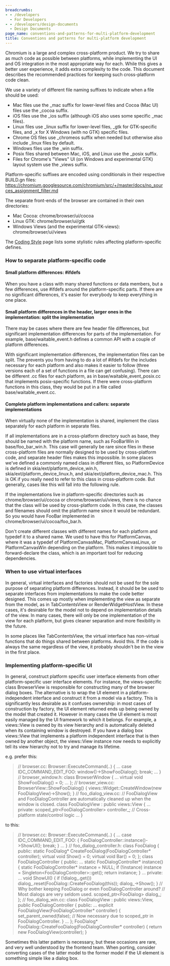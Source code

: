 ```yaml
---
breadcrumbs:
- - /developers
  - For Developers
- - /developers/design-documents
  - Design Documents
page_name: conventions-and-patterns-for-multi-platform-development
title: Conventions and patterns for multi-platform development
---
```


Chromium is a large and complex cross-platform product. We try to share as much
code as possible between platforms, while implementing the UI and OS integration
in the most appropriate way for each. While this gives a better user experience,
it adds extra complexity to the code. This document describes the recommended
practices for keeping such cross-platform code clean.

We use a variety of different file naming suffixes to indicate when a file
should be used:

*   Mac files use the _mac suffix for lower-level files and Cocoa (Mac
            UI) files use the _cocoa suffix.
*   iOS files use the _ios suffix (although iOS also uses some specific
            _mac files).
*   Linux files use _linux suffix for lower-level files, _gtk for
            GTK-specific files, and _x for X Windows (with no GTK) specific
            files.
*   Chrome OS files use _chromeos suffix when needed but otherwise also
            include _linux files by default.
*   Windows files use the _win suffix.
*   Posix files shared between Mac, iOS, and Linux use the _posix
            suffix.
*   Files for Chrome's "Views" UI (on Windows and experimental GTK)
            layout system use the _views suffix.

Platform-specific suffixes are encoded using conditionals in their respective
BUILD.gn files:
https://chromium.googlesource.com/chromium/src/+/master/docs/no_sources_assignment_filter.md

The separate front-ends of the browser are contained in their own directories:

*   Mac Cocoa: chrome/browser/ui/cocoa
*   Linux GTK: chrome/browser/ui/gtk
*   Windows Views (and the experimental GTK-views):
            chrome/browser/ui/views

The [Coding Style](/developers/coding-style) page lists some stylistic rules
affecting platform-specific defines.

### How to separate platform-specific code

#### Small platform differences: #ifdefs

When you have a class with many shared functions or data members, but a few
differences, use #ifdefs around the platform-specific parts. If there are no
significant differences, it's easier for everybody to keep everything in one
place.

#### Small platform differences in the header, larger ones in the implementation: split the implementation

There may be cases where there are few header file differences, but significant
implementation differences for parts of the implementation. For example,
base/waitable_event.h defines a common API with a couple of platform
differences.

With significant implementation differences, the implementation files can be
split. The prevents you from having to do a lot of #ifdefs for the includes
necessary for each platform and also makes it easier to follow (three versions
each of a set of functions in a file can get confusing). There can be different
.cc files for each platform, as in base/waitable_event_posix.cc that implements
posix-specific functions. If there were cross-platform functions in this class,
they would be put in a file called base/waitable_event.cc.

#### Complete platform implementations and callers: separate implementations

When virtually none of the implementation is shared, implement the class
separately for each platform in separate files.

If all implementations are in a cross-platform directory such as base, they
should be named with the platform name, such as FooBarWin in base/foo_bar_win.h.
This case will generally be rare since files in these cross-platform files are
normally designed to be used by cross-platform code, and separate header files
makes this impossible. In some places we've defined a commonly named class in
different files, so PlatformDevice is defined in skia/ext/platform_device_win.h,
skia/ext/platform_device_linux.h, and skia/ext/platform_device_mac.h. This is OK
if you really need to refer to this class in cross-platform code. But generally,
cases like this will fall into the following rule.

If the implementations live in platform-specific directories such as
chrome/browser/ui/cocoa or chrome/browser/ui/views, there is no chance that the
class will be used by cross-platform code. In this case, the classes and
filenames should omit the platform name since it would be redundant. So you
would have FooBar implemented in chrome/browser/ui/cocoa/foo_bar.h.

Don't create different classes with different names for each platform and
typedef it to a shared name. We used to have this for PlatformCanvas, where it
was a typedef of PlatformCanvasMac, PlatformCanvasLinux, or PlatformCanvasWin
depending on the platform. This makes it impossible to forward-declare the
class, which is an important tool for reducing dependencies.

### When to use virtual interfaces

In general, virtual interfaces and factories should not be used for the sole
purpose of separating platform differences. Instead, it should be be used to
separate interfaces from implementations to make the code better designed. This
comes up mostly when implementing the view as separate from the model, as in
TabContentsView or RenderWidgetHostView. In these cases, it's desirable for the
model not to depend on implementation details of the view. In many cases, there
will only be one implementation of the view for each platform, but gives cleaner
separation and more flexibility in the future.

In some places like TabContentsView, the virtual interface has non-virtual
functions that do things shared between platforms. Avoid this. If the code is
always the same regardless of the view, it probably shouldn't be in the view in
the first place.

### Implementing platform-specific UI

In general, construct platform specific user interface elements from other
platform-specific user interface elements. For instance, the views-specific
class BrowserView is responsible for constructing many of the browser dialog
boxes. The alternative is to wrap the UI element in a platform-independent
interface and construct it from a model via a factory. This is significantly
less desirable as it confuses ownership: in most cases of construction by
factory, the UI element returned ends up being owned by the model that created
it. However in many cases the UI element is most easily managed by the UI
framework to which it belongs. For example, a views::View is owned by its view
hierarchy and is automatically deleted when its containing window is destroyed.
If you have a dialog box views::View that implements a platform independent
interface that is then owned by another object, the views::View instance now
needs to explicitly tell its view hierarchy not to try and manage its lifetime.

e.g. prefer this:

> // browser.cc:
> Browser::ExecuteCommand(..) {
> ...
> case IDC_COMMAND_EDIT_FOO:
> window()-&gt;ShowFooDialog();
> break;
> ...
> }
> // browser_window.h:
> class BrowserWindow {
> ...
> virtual void ShowFooDialog() = 0;
> ...
> };
> // browser_view.cc:
> BrowserView::ShowFooDialog() {
> views::Widget::CreateWindow(new FooDialogView)-&gt;Show();
> }
> // foo_dialog_view.cc:
> // FooDialogView and FooDialogController are automatically cleaned up when the
> window is closed.
> class FooDialogView : public views::View {
> ...
> private:
> scoped_ptr&lt;FooDialogController&gt; controller_; // Cross-platform
> state/control logic
> ...
> }

to this:

> // browser.cc:
> Browser::ExecuteCommand(..) {
> ...
> case IDC_COMMAND_EDIT_FOO: {
> FooDialogController::instance()-&gt;ShowUI();
> break;
> }
> ...
> }
> // foo_dialog_controller.h:
> class FooDialog {
> public:
> static FooDialog\* CreateFooDialog(FooDialogController\* controller);
> virtual void Show() = 0;
> virtual void Bar() = 0;
> };
> class FooDialogController {
> public:
> ...
> static FooDialogController\* instance() {
> static FooDialogController\* instance = NULL;
> if (!instance)
> instance = Singleton&lt;FooDialogController&gt;::get();
> return instance;
> }
> ...
> private:
> ...
> void ShowUI() {
> if (!dialog_.get())
> dialog_.reset(FooDialog::CreateFooDialog(this));
> dialog_-&gt;Show();
> }
> // Why bother keeping FooDialog or even FooDialogController around?
> // Most dialogs are very seldom used.
> scoped_ptr&lt;FooDialog&gt; dialog_;
> };
> // foo_dialog_win.cc:
> class FooDialogView : public views::View,
> public FooDialogController {
> public:
> ...
> explicit FooDialogView(FooDialogController\* controller) {
> set_parent_owned(false); // Now necessary due to scoped_ptr in
> FooDialogController.
> }
> ...
> };
> FooDialog\* FooDialog::CreateFooDialog(FooDialogController\* controller) {
> return new FooDialogView(controller);
> }

Sometimes this latter pattern is necessary, but these occasions are rare, and
very well understood by the frontend team. When porting, consider converting
cases of the latter model to the former model if the UI element is something
simple like a dialog box.